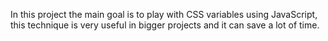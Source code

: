 In this project the main goal is to play with CSS variables using JavaScript,
this technique is very useful in bigger projects and it can save a lot of time.
